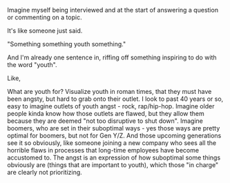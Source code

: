 Imagine myself being interviewed and at the start of answering a question or commenting on a topic.

It's like someone just said.

"Something something youth something."

And I'm already one sentence in, riffing off something inspiring to do with the word "youth".

Like,

What are youth for?
Visualize youth in roman times, that they must have been angsty, but hard to grab onto their outlet. I look to past 40 years or so, easy to imagine outlets of youth angst - rock, rap/hip-hop. Imagine older people kinda know how those outlets are flawed, but they allow them because they are deemed "not too disruptive to shut down". Imagine boomers, who are set in their suboptimal ways - yes those ways are pretty optimal for boomers, but not for Gen Y/Z. And those upcoming generations see it so obviously, like someone joining a new company who sees all the horrible flaws in processes that long-time employees have become accustomed to. The angst is an expression of how suboptimal some things obviously are (things that are important to youth), which those "in charge" are clearly not prioritizing.


